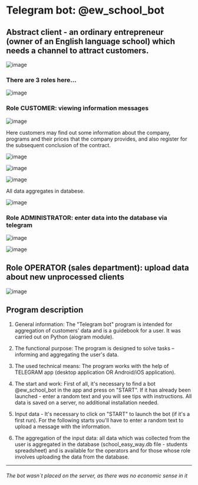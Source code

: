 # Telegram bot:  @ew_school_bot

## Abstract client - an ordinary entrepreneur (owner of an English language school) which needs a channel to attract customers.


![image](https://user-images.githubusercontent.com/108606736/189052981-2628e8a4-d6e2-49d7-ad09-3273abe03345.png)


### There are 3 roles here...

![image](https://user-images.githubusercontent.com/108606736/188949541-bb3bcc7d-7d90-47e8-bb56-7be09dab9196.png)


### **Role CUSTOMER: viewing information messages**

![image](https://user-images.githubusercontent.com/108606736/187730655-dcb47b10-941c-457f-996d-36dac6664c2b.png)

Here customers may find out some information about the company, programs and their prices that the company provides, and also register for the subsequent conclusion of the contract. 

![image](https://user-images.githubusercontent.com/108606736/187731644-d6cc9074-bf08-4e26-9184-1308ebb890f8.png)


![image](https://user-images.githubusercontent.com/108606736/187731940-ed79ffc8-4c2b-4b13-a574-38573981cdf8.png)

![image](https://user-images.githubusercontent.com/108606736/187732317-cbaa3347-2145-4ae4-89a6-00aa7c022bc2.png)

All data aggregates in databese.

![image](https://user-images.githubusercontent.com/108606736/187732770-3df0dc5b-d496-4d50-bd9f-70c9fd22dd4f.png)



### **Role ADMINISTRATOR: enter data into the database via telegram**

![image](https://user-images.githubusercontent.com/108606736/187751136-72bf8183-f4aa-4943-9e8c-bad549d5ccd3.png)

![image](https://user-images.githubusercontent.com/108606736/187751399-e406f7e4-04be-497c-a1b0-8d1677354b33.png)

## **Role OPERATOR (sales department): upload data about new unprocessed clients**

![image](https://user-images.githubusercontent.com/108606736/187751792-33d0951b-1716-4223-8f22-b7a77145efb7.png)


## Program description

1. General information: The "Telegram bot" program is intended for aggregation of customers' data and is a guidebook for a user. It was carried out on Python (aiogram module). 

2. The functional purpose: The program is designed to solve tasks – informing and aggregating the user's data.

3. The used technical means: The program works with the help of TELEGRAM app (desktop application OR Android/iOS application).

4. The start and work: First of all, it's necessary to find a bot @ew_school_bot in the app and press on "START". If it has already been launched - enter a random text and you will see tips with instructions. 
All data is saved on a server, no additional installation needed. 

5. Input data - It's necessary to click on "START" to launch the bot (if it's a first run). For the following starts you'll have to enter a random text to upload a message with the information. 

6. The aggregation of the input data: all data which was collected from the user is aggregated in the database (school_easy_way.db file -  students spreadsheet) and is available for the operators and for those whose role involves uploading the data from the database.





__________________________________________________
###### The bot wasn`t placed on the server, as there was no economic sense in it
